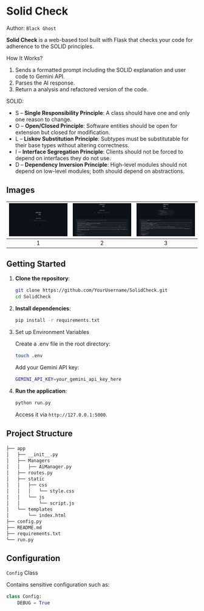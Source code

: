 # Solid Check

Author: `Black Ghost`

**Solid Check** is a web-based tool built with Flask that checks your code for adherence to the SOLID principles.

How It Works?


1. Sends a formatted prompt including the SOLID explanation and user code to Gemini API.
2. Parses the AI response.
3. Return a analysis and refactored version of the code.



SOLID:
- S – **Single Responsibility Principle**: A class should have one and only one reason to change.
- O – **Open/Closed Principle**: Software entities should be open for extension but closed for modification.
- L – **Liskov Substitution Principle**: Subtypes must be substitutable for their base types without altering correctness.
- I – **Interface Segregation Principle**: Clients should not be forced to depend on interfaces they do not use.
- D – **Dependency Inversion Principle**: High-level modules should not depend on low-level modules; both should depend on abstractions.

## Images

|![](https://github.com/BlackGhost0051/SolidCheck/blob/master/app/img/1.png)|![](https://github.com/BlackGhost0051/SolidCheck/blob/master/app/img/2.png)| ![](https://github.com/BlackGhost0051/SolidCheck/blob/master/app/img/3.png) |
|:-:|:-:|:---------------------------------------------------------------------------:|
|1|2|                                      3                                      |



## Getting Started

1. **Clone the repository**:
   ```bash
   git clone https://github.com/YourUsername/SolidCheck.git
   cd SolidCheck
    ```

2. **Install dependencies**:
    ```bash
    pip install -r requirements.txt
    ```
3. Set up Environment Variables

   Create a .env file in the root directory:
   ```bash
   touch .env
   ```
   
   Add your Gemini API key:
   ```bash
   GEMINI_API_KEY=your_gemini_api_key_here
   ```

4. **Run the application**:
    ```bash
    python run.py
    ```
   Access it via `http://127.0.0.1:5000`.

## Project Structure

```
├── app
│   ├── __init__.py
│   ├── Managers
│   │   ├── AiManager.py
│   ├── routes.py
│   ├── static
│   │   ├── css
│   │   │   └── style.css
│   │   └── js
│   │       └── script.js
│   └── templates
│       └── index.html
├── config.py
├── README.md
├── requirements.txt
└── run.py
```

## Configuration

`Config` Class

Contains sensitive configuration such as:

```python
class Config:
    DEBUG = True
```